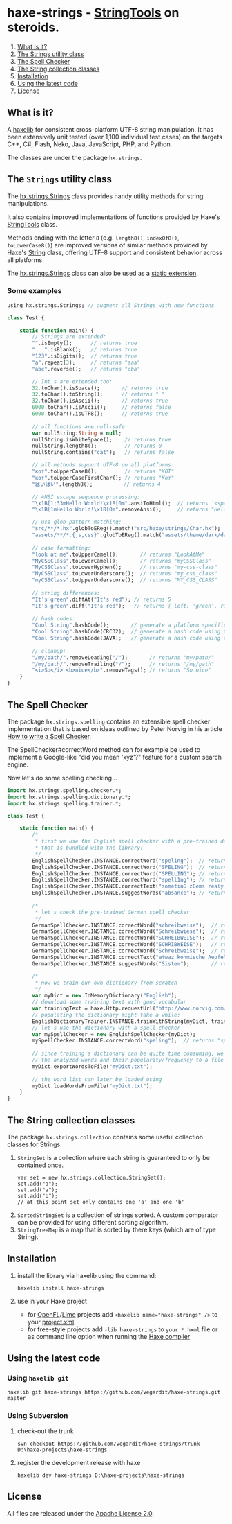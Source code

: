 # haxe-strings - [StringTools](http://api.haxe.org/StringTools.html) on steroids.

1. [What is it?](#what-is-it)
1. [The Strings utility class](#strings-class)
1. [The Spell Checker](#spell-checker)
1. [The String collection classes](#string-collections)
1. [Installation](#installation)
1. [Using the latest code](#latest)
1. [License](#license)


## <a name="what-is-it"></a>What is it?

A [haxelib](http://lib.haxe.org/documentation/using-haxelib/) for consistent cross-platform UTF-8 string manipulation. 
It has been extensively unit tested (over 1,100 individual test cases) on the targets C++, C#, Flash, Neko, Java, JavaScript, PHP, and Python.

The classes are under the package `hx.strings`.


## <a name="strings-class"></a>The `Strings` utility class

The [hx.strings.Strings](https://github.com/vegardit/haxe-strings/blob/master/src/hx/strings/Strings.hx) class provides handy utility methods for string manipulations.

It also contains improved implementations of functions provided by Haxe's [StringTools](http://api.haxe.org/StringTools.html) class.

Methods ending with the letter `8` (e.g. `length8()`, `indexOf8()`, `toLowerCase8()`) are improved versions of similar methods
provided by Haxe's [String](http://api.haxe.org/String.html) class, offering UTF-8 support and consistent behavior across all platforms.

The [hx.strings.Strings](https://github.com/vegardit/haxe-strings/blob/master/src/hx/strings/Strings.hx) class can also be used as a [static extension](http://haxe.org/manual/lf-static-extension.html).

    
### <a name="strings-examples"></a>Some examples

```haxe
using hx.strings.Strings; // augment all Strings with new functions

class Test {

    static function main() {
        // Strings are extended:
        "".isEmpty();      // returns true
        "   ".isBlank();   // returns true
        "123".isDigits();  // returns true
        "a".repeat(3);     // returns "aaa"
        "abc".reverse();   // returns "cba"

        // Int's are extended too:
        32.toChar().isSpace();       // returns true
        32.toChar().toString();      // returns " "
        32.toChar().isAscii();       // returns true
        6000.toChar().isAscii();     // returns false
        6000.toChar().isUTF8();      // returns true
        
        // all functions are null-safe:
        var nullString:String = null;
        nullString.isWhiteSpace();    // returns true
        nullString.length8();         // returns 0
        nullString.contains("cat");   // returns false

        // all methods support UTF-8 on all platforms:
        "кот".toUpperCase8();         // returns "КОТ"
        "кот".toUpperCaseFirstChar(); // returns "Кот"
        "はいはい".length8();          // returns 4

        // ANSI escape sequence processing:
        "\x1B[1;33mHello World!\x1B[0m".ansiToHtml();  // returns '<span style="color:yellow;font-weight:bold;">Hello World!</span>'
        "\x1B[1mHello World!\x1B[0m".removeAnsi();     // returns "Hello World!"

        // use glob pattern matching:
        "src/**/*.hx".globToEReg().match("src/haxe/strings/Char.hx");            // returns true
        "assets/**/*.{js,css}".globToEReg().match("assets/theme/dark/dark.css"); // returns true
        
        // case formatting:
        "look at me".toUpperCamel();       // returns "LookAtMe"
        "MyCSSClass".toLowerCamel();       // returns "myCSSClass"
        "MyCSSClass".toLowerHyphen();      // returns "my-css-class"
        "MyCSSClass".toLowerUnderscore();  // returns "my_css_class"
        "myCSSClass".toUpperUnderscore();  // returns "MY_CSS_CLASS"
        
        // string differences:
        "It's green".diffAt("It's red"); // returns 5
        "It's green".diff("It's red");   // returns { left: 'green', right: 'red', pos: 5 }
        
        // hash codes:
        "Cool String".hashCode();       // generate a platform specific hash code
        "Cool String".hashCode(CRC32);  // generate a hash code using CRC32
        "Cool String".hashCode(JAVA);   // generate a hash code using the Java algorithm
        
        // cleanup:
        "/my/path/".removeLeading("/");       // returns "my/path/"
        "/my/path/".removeTrailing("/");      // returns "/my/path"
        "<i>So</i> <b>nice</b>".removeTags(); // returns "So nice"
    }
}
```

## <a name="spell-checker"></a>The Spell Checker

The package `hx.strings.spelling` contains an extensible spell checker implementation that is based on ideas outlined by Peter Norvig in his article [How to write a Spell Checker](http://www.norvig.com/spell-correct.html).

The SpellChecker#correctWord method can for example be used to implement a Google-like "did you mean 'xyz'?" feature for a custom search engine.

Now let's do some spelling checking...

```haxe
import hx.strings.spelling.checker.*;
import hx.strings.spelling.dictionary.*;
import hx.strings.spelling.trainer.*;

class Test {

    static function main() {
        /* 
         * first we use the English spell checker with a pre-trained dictionary 
         * that is bundled with the library:
         */
        EnglishSpellChecker.INSTANCE.correctWord("speling");  // returns "spelling"
        EnglishSpellChecker.INSTANCE.correctWord("SPELING");  // returns "spelling"
        EnglishSpellChecker.INSTANCE.correctWord("SPELLING"); // returns "spelling"
        EnglishSpellChecker.INSTANCE.correctWord("spell1ng"); // returns "spelling"
        EnglishSpellChecker.INSTANCE.correctText("sometinG zEems realy vrong!") // returns "something seems really wrong!"
        EnglishSpellChecker.INSTANCE.suggestWords("absance"); // returns [ "absence", "advance", "balance" ]
        
        /* 
         * let's check the pre-trained German spell checker
         */
        GermanSpellChecker.INSTANCE.correctWord("schreibweise");  // returns "Schreibweise"
        GermanSpellChecker.INSTANCE.correctWord("Schreibwiese");  // returns returns  "Schreibweise"
        GermanSpellChecker.INSTANCE.correctWord("SCHREIBWEISE");  // returns "Schreibweise"
        GermanSpellChecker.INSTANCE.correctWord("SCHRIBWEISE");   // returns "Schreibweise"
        GermanSpellChecker.INSTANCE.correctWord("Schre1bweise");  // returns "Schreibweise"
        GermanSpellChecker.INSTANCE.correctText("etwaz kohmische Aepfel ligen vör der Thür"); // returns "etwas komische Äpfel liegen vor der Tür"
        GermanSpellChecker.INSTANCE.suggestWords("Sistem");       // returns[ "System", "Sitte", "Sitten" ]

        /*
         * now we train our own dictionary from scratch
         */
        var myDict = new InMemoryDictionary("English");
        // download some training text with good vocabular
        var trainingText = haxe.Http.requestUrl("http://www.norvig.com/big.txt");
        // populating the dictionary might take a while:
        EnglishDictionaryTrainer.INSTANCE.trainWithString(myDict, trainingText);
        // let's use the dictionary with a spell checker
        var mySpellChecker = new EnglishSpellChecker(myDict);
        mySpellChecker.INSTANCE.correctWord("speling");  // returns "spelling"
        
        // since training a dictionary can be quite time consuming, we save
        // the analyzed words and their popularity/frequency to a file
        myDict.exportWordsToFile("myDict.txt");
        
        // the word list can later be loaded using
        myDict.loadWordsFromFile("myDict.txt");
    }
}
```


## <a name="string-collections"></a>The String collection classes

The package `hx.strings.collection` contains some useful collection classes for Strings.

1. `StringSet` is a collection where each string is guaranteed to only be contained once.
   ```
   var set = new hx.strings.collection.StringSet();
   set.add("a");
   set.add("a");
   set.add("b");
   // at this point set only contains one 'a' and one 'b'
   ```
1. `SortedStringSet` is a collection of strings sorted. A custom comparator can be provided for using different sorting algorithm.
1. `StringTreeMap` is a map that is sorted by there keys (which are of type String).

## <a name="installation"></a>Installation

1. install the library via haxelib using the command:
    ```
    haxelib install haxe-strings
    ```

2. use in your Haxe project

   * for [OpenFL](http://www.openfl.org/)/[Lime](https://github.com/openfl/lime) projects add `<haxelib name="haxe-strings" />` to your [project.xml](http://www.openfl.org/documentation/projects/project-files/xml-format/)
   * for free-style projects add `-lib haxe-strings`  to `your *.hxml` file or as command line option when running the [Haxe compiler](http://haxe.org/manual/compiler-usage.html)


## <a name="latest"></a>Using the latest code

### Using `haxelib git`

```
haxelib git haxe-strings https://github.com/vegardit/haxe-strings.git master
```

###  Using Subversion

1. check-out the trunk
    ```
    svn checkout https://github.com/vegardit/haxe-strings/trunk D:\haxe-projects\haxe-strings
    ```

2. register the development release with haxe
    ```
    haxelib dev haxe-strings D:\haxe-projects\haxe-strings
    ```

    
## <a name="license"></a>License

All files are released under the [Apache License 2.0](https://github.com/vegardit/haxe-strings/blob/master/LICENSE.txt).
